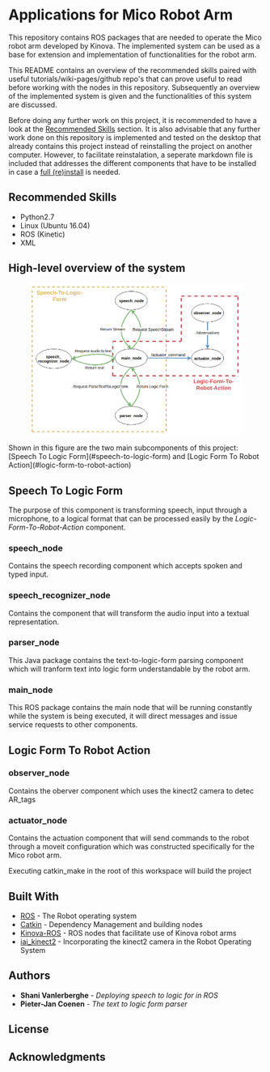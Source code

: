 # Applications for Mico Robot Arm

This repository contains ROS packages that are needed to operate the Mico robot arm developed by Kinova.  The implemented system can be used as a base for extension and implementation of functionalities for the robot arm.

This README contains an overview of the recommended skills paired with useful tutorials/wiki-pages/github repo's that can prove useful to read before working with the nodes in this repository. Subsequently an overview of the implemented system is given and the functionalities of this system are discussed. 

Before doing any further work on this project, it is recommended to have a look at the [Recommended Skills](#recommended-skills) section. It is also advisable that any further work done on this repository is implemented and tested on the desktop that already contains this project instead of reinstalling the project on another computer. However, to facilitate reinstalation, a seperate markdown file is included that addresses the different components that have to be installed in case a [full (re)install](INSTALL.md) is needed.

## Recommended Skills
* Python2.7
* Linux (Ubuntu 16.04)
* ROS (Kinetic)
* XML

## High-level overview of the system
<figure align="center">
	<img src="images/Overview_ROS.png?raw=true" alt="Overview ROS"/>
</figure>
Shown in this figure are the two main subcomponents of this project: [Speech To Logic Form](#speech-to-logic-form) and [Logic Form To Robot Action](#logic-form-to-robot-action)

## Speech To Logic Form
The purpose of this component is transforming speech, input through a microphone, to a logical format that can be processed easily by the <i>Logic-Form-To-Robot-Action</i> component.

### speech_node

Contains the speech recording component which accepts spoken and typed input.

### speech_recognizer_node

Contains the component that will transform the audio input into a textual representation.

### parser_node
 
This Java package contains the text-to-logic-form parsing component which will tranform text into logic form understandable by the robot arm.

### main_node

This ROS package contains the main node that will be running constantly while the system is being executed, it will direct messages and issue service requests to other components.

## Logic Form To Robot Action

### observer_node

Contains the oberver component which uses the kinect2 camera to detec AR_tags

### actuator_node

Contains the actuation component that will send commands to the robot through a moveit configuration which was constructed specifically for the Mico robot arm.

Executing catkin_make in the root of this workspace will build the project


## Built With

* [ROS](http://www.ros.org/) - The Robot operating system
* [Catkin](https://www.wiki.ros.org/catkin) - Dependency Management and building nodes
* [Kinova-ROS](https://github.com/Kinovarobotics/kinova-ros) - ROS nodes that facilitate use of Kinova robot arms
* [iai_kinect2](https://github.com/code-iai/iai_kinect2) - Incorporating the kinect2 camera in the Robot Operating System

## Authors

* **Shani Vanlerberghe** - *Deploying speech to logic for in ROS*
* **Pieter-Jan Coenen** - *The text to logic form parser*

## License

## Acknowledgments


